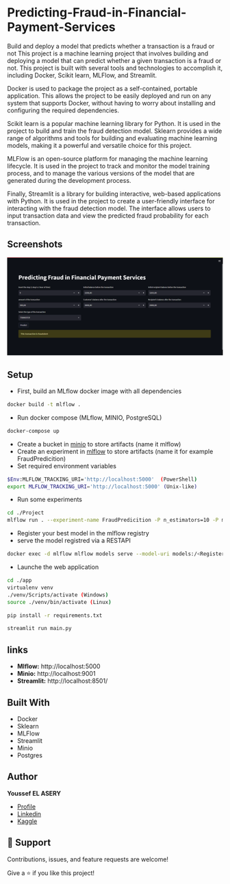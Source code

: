 ﻿# Predicting-Fraud-in-Financial-Payment-Services
Build and deploy a model that predicts whether a transaction is a fraud or not
This project is a machine learning project that involves building and deploying a model that can predict whether a given transaction is a fraud or not. This project is built with several tools and technologies to accomplish it, including Docker, Scikit learn, MLFlow, and Streamlit.

Docker is used to package the project as a self-contained, portable application. This allows the project to be easily deployed and run on any system that supports Docker, without having to worry about installing and configuring the required dependencies.

Scikit learn is a popular machine learning library for Python. It is used in the project to build and train the fraud detection model. Sklearn provides a wide range of algorithms and tools for building and evaluating machine learning models, making it a powerful and versatile choice for this project.

MLFlow is an open-source platform for managing the machine learning lifecycle. It is used in the project to track and monitor the model training process, and to manage the various versions of the model that are generated during the development process.

Finally, Streamlit is a library for building interactive, web-based applications with Python. It is used in the project to create a user-friendly interface for interacting with the fraud detection model. The interface allows users to input transaction data and view the predicted fraud probability for each transaction.
## Screenshots

![Home Page](/images/1.png "Home Page")

## Setup
- First, build an MLflow docker image with all dependencies
```bash
docker build -t mlflow . 
```
- Run docker compose (MLflow, MINIO, PostgreSQL)
```bash
docker-compose up
```

- Create a bucket in [minio](http://localhost:9001) to store artifacts (name it mlflow)
- Create an experiment in [mlflow](http://localhost:5000) to store artifacts (name it for example FraudPredicition)
- Set required environment variables
```bash
$Env:MLFLOW_TRACKING_URI='http://localhost:5000'  (PowerShell)
export MLFLOW_TRACKING_URI='http://localhost:5000' (Unix-like)
```

- Run some experiments 
```bash
cd ./Project
mlflow run . --experiment-name FraudPredicition -P n_estimators=10 -P max_samples=0.5 -P max_features=0.75 -P max_depth=10
```
- Register your best model in the mlflow registry
- serve the model registred via a RESTAPI
```bash
docker exec -d mlflow mlflow models serve --model-uri models:/<Register-name>/Production -h 0.0.0.0 -p 8001 --no-conda
```

- Launche the web application
```bash
cd ./app
virtualenv venv
./venv/Scripts/activate (Windows)
source ./venv/bin/activate (Linux)
```
```bash
pip install -r requirements.txt
```
```bash
streamlit run main.py
```
## links
- **Mlflow:** http://localhost:5000
- **Minio:** http://localhost:9001
- **Streamlit:** http://localhost:8501/

## Built With

- Docker
- Sklearn
- MLFlow
- Streamlit
- Minio
- Postgres


## Author

**Youssef EL ASERY**

- [Profile](https://github.com/ysfesr "Youssef ELASERY")
- [Linkedin](https://www.linkedin.com/in/youssef-elasery/ "Welcome")
- [Kaggle](https://www.kaggle.com/youssefelasery "Welcome")


## 🤝 Support

Contributions, issues, and feature requests are welcome!

Give a ⭐️ if you like this project!

